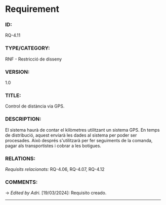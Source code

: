 # Requirement

### ID:
RQ-4.11
### TYPE/CATEGORY:
RNF - Restricció de disseny
### VERSION:
1.0
### TITLE:
Control de distància via GPS.
### DESCRIPTION:
El sistema haurà de contar el kilòmetres utilitzant un sistema GPS. En temps de distribució, aquest enviarà les dades al sistema per poder ser procesades. Això després s'utilitzarà per fer seguiments de la comanda, pagar als transportistes i cobrar a les botigues.  
### RELATIONS:
*Requisits relacionats:* RQ-4.06, RQ-4.07, RQ-4.12
### COMMENTS:
&rarr; *Edited by Adri.* [19/03/2024]: Requisito creado.

---
